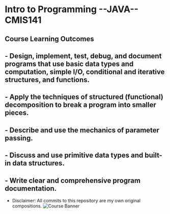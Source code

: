 # Intro to Programming --JAVA-- CMIS141

## Course Learning Outcomes
## - Design, implement, test, debug, and document programs that use basic data types and computation, simple I/O, conditional and iterative structures, and functions.
## - Apply the techniques of structured (functional) decomposition to break a program into smaller pieces.
## - Describe and use the mechanics of parameter passing.
## - Discuss and use primitive data types and built-in data structures.
## - Write clear and comprehensive program documentation. 

+ Disclaimer: All commits to this repository are my own original compositions.
![Course Banner](https://user-images.githubusercontent.com/117610120/212807643-85b6fb5b-cf04-4fde-9b2e-96ad943795b0.png)
